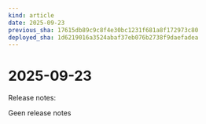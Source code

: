 ```yaml
---
kind: article
date: 2025-09-23
previous_sha: 17615db89c9c8f4e30bc1231f681a8f172973c80
deployed_sha: 1d6219016a3524abaf37eb076b2738f9daefadea
---
```


# 2025-09-23

Release notes:

Geen release notes

